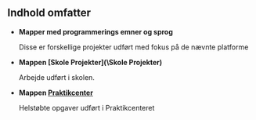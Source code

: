 ## Indhold omfatter
- **Mapper med programmerings emner og sprog**

	Disse er forskellige projekter udført med fokus på de nævnte platforme
	
	
	
- **Mappen [Skole Projekter](\Skole Projekter)**

	Arbejde udført i skolen.

	
	
- **Mappen [Praktikcenter](\Praktikcenter)**

	Helstøbte opgaver udført i Praktikcenteret
